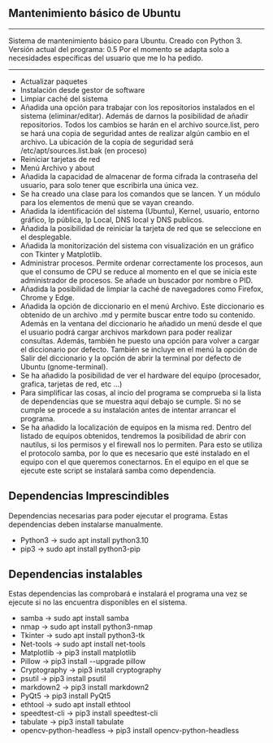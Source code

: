 ## Mantenimiento básico de Ubuntu

------------------------------------------------------------------

Sistema de mantenimiento básico para Ubuntu. Creado con Python 3.
Versión actual del programa: 0.5
Por el momento se adapta solo a necesidades específicas del usuario
que me lo ha pedido.

------------------------------------------------------------------

- Actualizar paquetes
- Instalación desde gestor de software
- Limpiar caché del sistema
- Añadida una opción para trabajar con los repositorios instalados en el sistema (eliminar/editar). Además de darnos la posibilidad de añadir repositorios. Todos los cambios se harán en el archivo source.list, pero se hará una copia de seguridad antes de realizar algún cambio en el archivo. La ubicación de la copia de seguridad será /etc/apt/sources.list.bak (en proceso)
- Reiniciar tarjetas de red
- Menú Archivo y about
- Añadida la capacidad de almacenar de forma cifrada la contraseña del usuario, para solo tener que escribirla una única vez.
- Se ha creado una clase para los comandos que se lancen. Y un módulo para los elementos de menú que se vayan creando.
- Añadida la identificación del sistema (Ubuntu), Kernel, usuario, entorno gráfico, Ip pública, Ip Local, DNS local y DNS publicos.
- Añadida la posibilidad de reiniciar la tarjeta de red que se seleccione en el desplegable.
- Añadida la monitorización del sistema con visualización en un gráfico con Tkinter y Matplotlib.
- Administrar procesos. Permite ordenar correctamente los procesos, aun que el consumo de CPU se reduce al momento en el que se inicia este administrador de procesos. Se añade un buscador por nombre o PID.
- Añadida la posibilidad de limpiar la caché de navegadores como Firefox, Chrome y Edge.
- Añadida la opción de diccionario en el menú Archivo. Este diccionario es obtenido de un archivo .md y permite buscar entre todo su contenido. Además en la ventana del diccionario he añadido un menú desde el que el usuario podrá cargar archivos markdown para poder realizar consultas. Además, también he puesto una opción para volver a cargar el diccionario por defecto. También se incluye en el menú la opción de Salir del diccionario y la opción de abrir la terminal por defecto de Ubuntu (gnome-terminal).
- Se ha añadido la posibilidad de ver el hardware del equipo (procesador, grafica, tarjetas de red, etc ...)
- Para simplificar las cosas, al incio del programa se comprueba si la lista de dependencias que se muestra aquí debajo se cumple. Si no se cumple se procede a su instalación antes de intentar arrancar el programa.
- Se ha añadido la localización de equipos en la misma red. Dentro del listado de equipos obtenidos, tendremos la posibilidad de abrir con nautilus, si los permisos y el firewall nos lo permiten. Para esto se utiliza el protocolo samba, por lo que es necesario que esté instalado en el equipo con el que queremos conectarnos. En el equipo en el que se ejecute este script se instalará samba como dependencia.

## Dependencias Imprescindibles 

Dependencias necesarias para poder ejecutar el programa. Estas dependencias deben instalarse manualmente.

- Python3 -> sudo apt install python3.10 
- pip3 -> sudo apt install python3-pip

## Dependencias instalables

Estas dependencias las comprobará e instalará el programa una vez se ejecute si no las encuentra disponibles en el sistema.

- samba -> sudo apt install samba
- nmap -> sudo apt install python3-nmap
- Tkinter -> sudo apt install python3-tk
- Net-tools -> sudo apt install net-tools
- Matplotlib -> pip3 install matplotlib
- Pillow -> pip3 install --upgrade pillow
- Cryptography -> pip3 install cryptography
- psutil -> pip3 install psutil 
- markdown2 -> pip3 install markdown2
- PyQt5 -> pip3 install PyQt5
- ethtool -> sudo apt install ethtool
- speedtest-cli -> pip3 install speedtest-cli
- tabulate -> pip3 install tabulate
- opencv-python-headless -> pip3 install opencv-python-headless

